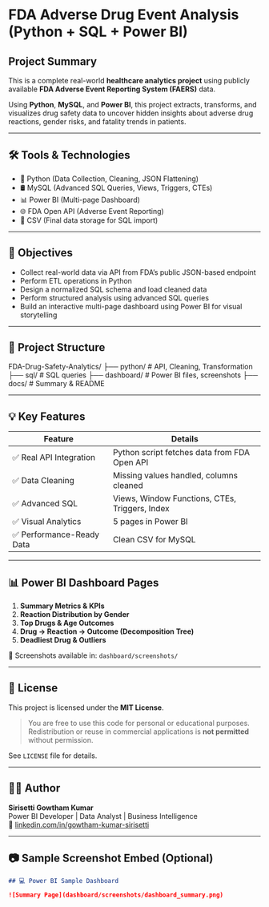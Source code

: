 # FDA Adverse Drug Event Analysis (Python + SQL + Power BI)

## Project Summary

This is a complete real-world **healthcare analytics project** using publicly available **FDA Adverse Event Reporting System (FAERS)** data.

Using **Python**, **MySQL**, and **Power BI**, this project extracts, transforms, and visualizes drug safety data to uncover hidden insights about adverse drug reactions, gender risks, and fatality trends in patients.

---

## 🛠️ Tools & Technologies

- 🐍 Python (Data Collection, Cleaning, JSON Flattening)
- 🛢️ MySQL (Advanced SQL Queries, Views, Triggers, CTEs)
- 📊 Power BI (Multi-page Dashboard)
- 🌐 FDA Open API (Adverse Event Reporting)
- 📁 CSV (Final data storage for SQL import)

---

## 🎯 Objectives

- Collect real-world data via API from FDA’s public JSON-based endpoint
- Perform ETL operations in Python
- Design a normalized SQL schema and load cleaned data
- Perform structured analysis using advanced SQL queries
- Build an interactive multi-page dashboard using Power BI for visual storytelling

---

## 📁 Project Structure
FDA-Drug-Safety-Analytics/
├── python/ # API, Cleaning, Transformation
├── sql/ # SQL queries
├── dashboard/ # Power BI files, screenshots
├── docs/ # Summary & README


---

## 💡 Key Features

| Feature                        | Details |
|-------------------------------|---------|
| ✅ Real API Integration       | Python script fetches data from FDA Open API |
| ✅ Data Cleaning              | Missing values handled, columns cleaned |
| ✅ Advanced SQL               | Views, Window Functions, CTEs, Triggers, Index |
| ✅ Visual Analytics           | 5 pages in Power BI |
| ✅ Performance-Ready Data     | Clean CSV for MySQL |

---

## 📊 Power BI Dashboard Pages

1. **Summary Metrics & KPIs**
2. **Reaction Distribution by Gender**
3. **Top Drugs & Age Outcomes**
4. **Drug → Reaction → Outcome (Decomposition Tree)**
5. **Deadliest Drug & Outliers**

📸 Screenshots available in: `dashboard/screenshots/`

---

## 🔐 License

This project is licensed under the **MIT License**.

> You are free to use this code for personal or educational purposes.  
> Redistribution or reuse in commercial applications is **not permitted** without permission.

See `LICENSE` file for details.

---

## 🙋‍♂️ Author

**Sirisetti Gowtham Kumar**  
Power BI Developer | Data Analyst | Business Intelligence  
🔗 [linkedin.com/in/gowtham-kumar-sirisetti](https://linkedin.com/in/gowtham-kumar-sirisetti)

---

## 📷 Sample Screenshot Embed (Optional)

```markdown
## 💻 Power BI Sample Dashboard

![Summary Page](dashboard/screenshots/dashboard_summary.png)

